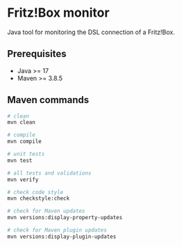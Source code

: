 # Fritz!Box monitor

Java tool for monitoring the DSL connection of a Fritz!Box.

## Prerequisites

* Java >= 17
* Maven >= 3.8.5

## Maven commands

```bash
# clean
mvn clean

# compile
mvn compile

# unit tests
mvn test

# all tests and validations
mvn verify

# check code style
mvn checkstyle:check

# check for Maven updates
mvn versions:display-property-updates

# check for Maven plugin updates
mvn versions:display-plugin-updates
```